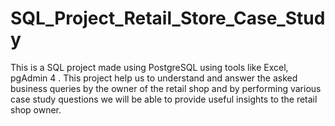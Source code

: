# SQL_Project_Retail_Store_Case_Study
This is a SQL project made using PostgreSQL using tools like Excel, pgAdmin 4 . This project help us to understand and answer the asked business queries by the owner of the retail shop and by performing various case study questions we will be able to provide useful insights to the retail shop owner.

